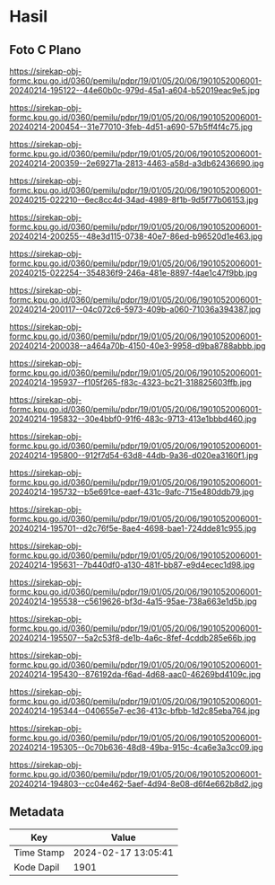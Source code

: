 # Hasil

## Foto C Plano

https://sirekap-obj-formc.kpu.go.id/0360/pemilu/pdpr/19/01/05/20/06/1901052006001-20240214-195122--44e60b0c-979d-45a1-a604-b52019eac9e5.jpg

https://sirekap-obj-formc.kpu.go.id/0360/pemilu/pdpr/19/01/05/20/06/1901052006001-20240214-200454--31e77010-3feb-4d51-a690-57b5ff4f4c75.jpg

https://sirekap-obj-formc.kpu.go.id/0360/pemilu/pdpr/19/01/05/20/06/1901052006001-20240214-200359--2e69271a-2813-4463-a58d-a3db62436690.jpg

https://sirekap-obj-formc.kpu.go.id/0360/pemilu/pdpr/19/01/05/20/06/1901052006001-20240215-022210--6ec8cc4d-34ad-4989-8f1b-9d5f77b06153.jpg

https://sirekap-obj-formc.kpu.go.id/0360/pemilu/pdpr/19/01/05/20/06/1901052006001-20240214-200255--48e3d115-0738-40e7-86ed-b96520d1e463.jpg

https://sirekap-obj-formc.kpu.go.id/0360/pemilu/pdpr/19/01/05/20/06/1901052006001-20240215-022254--354836f9-246a-481e-8897-f4ae1c47f9bb.jpg

https://sirekap-obj-formc.kpu.go.id/0360/pemilu/pdpr/19/01/05/20/06/1901052006001-20240214-200117--04c072c6-5973-409b-a060-71036a394387.jpg

https://sirekap-obj-formc.kpu.go.id/0360/pemilu/pdpr/19/01/05/20/06/1901052006001-20240214-200038--a464a70b-4150-40e3-9958-d9ba8788abbb.jpg

https://sirekap-obj-formc.kpu.go.id/0360/pemilu/pdpr/19/01/05/20/06/1901052006001-20240214-195937--f105f265-f83c-4323-bc21-318825603ffb.jpg

https://sirekap-obj-formc.kpu.go.id/0360/pemilu/pdpr/19/01/05/20/06/1901052006001-20240214-195832--30e4bbf0-91f6-483c-9713-413e1bbbd460.jpg

https://sirekap-obj-formc.kpu.go.id/0360/pemilu/pdpr/19/01/05/20/06/1901052006001-20240214-195800--912f7d54-63d8-44db-9a36-d020ea3160f1.jpg

https://sirekap-obj-formc.kpu.go.id/0360/pemilu/pdpr/19/01/05/20/06/1901052006001-20240214-195732--b5e691ce-eaef-431c-9afc-715e480ddb79.jpg

https://sirekap-obj-formc.kpu.go.id/0360/pemilu/pdpr/19/01/05/20/06/1901052006001-20240214-195701--d2c76f5e-8ae4-4698-bae1-724dde81c955.jpg

https://sirekap-obj-formc.kpu.go.id/0360/pemilu/pdpr/19/01/05/20/06/1901052006001-20240214-195631--7b440df0-a130-481f-bb87-e9d4ecec1d98.jpg

https://sirekap-obj-formc.kpu.go.id/0360/pemilu/pdpr/19/01/05/20/06/1901052006001-20240214-195538--c5619626-bf3d-4a15-95ae-738a663e1d5b.jpg

https://sirekap-obj-formc.kpu.go.id/0360/pemilu/pdpr/19/01/05/20/06/1901052006001-20240214-195507--5a2c53f8-de1b-4a6c-8fef-4cddb285e66b.jpg

https://sirekap-obj-formc.kpu.go.id/0360/pemilu/pdpr/19/01/05/20/06/1901052006001-20240214-195430--876192da-f6ad-4d68-aac0-46269bd4109c.jpg

https://sirekap-obj-formc.kpu.go.id/0360/pemilu/pdpr/19/01/05/20/06/1901052006001-20240214-195344--040655e7-ec36-413c-bfbb-1d2c85eba764.jpg

https://sirekap-obj-formc.kpu.go.id/0360/pemilu/pdpr/19/01/05/20/06/1901052006001-20240214-195305--0c70b636-48d8-49ba-915c-4ca6e3a3cc09.jpg

https://sirekap-obj-formc.kpu.go.id/0360/pemilu/pdpr/19/01/05/20/06/1901052006001-20240214-194803--cc04e462-5aef-4d94-8e08-d6f4e662b8d2.jpg


## Metadata

| Key        | Value               |
| ---------- | ------------------- |
| Time Stamp | 2024-02-17 13:05:41 |
| Kode Dapil | 1901                |




